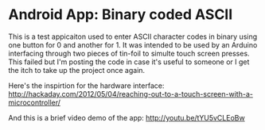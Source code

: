 Android App: Binary coded ASCII
===============================

This is a test appicaiton used to enter
ASCII character codes in binary using
one button for 0 and another for 1. It was
intended to be used by an Arduino
interfacing through two pieces of
tin-foil to simulte touch screen
presses. This failed but I'm posting
the code in case it's useful to someone
or I get the itch to take up the
project once again.

Here's the inspirtion for the hardware
interface:
http://hackaday.com/2012/05/04/reaching-out-to-a-touch-screen-with-a-microcontroller/

And this is a brief video demo of the app:
http://youtu.be/tYU5vCLEoBw
